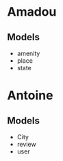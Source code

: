 # Amadou
##   Models
*    amenity
*    place
*    state
# Antoine
##   Models
*    City 
*    review
*    user
